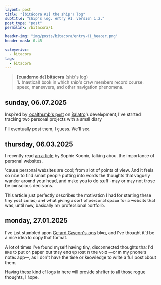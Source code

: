 ```yaml
---
layout: post
title: "[bitácora #1] the ship's log"
subtitle: "ship's log. entry #1. version 1.2."
post_type: "post"
permalink: /bitacora/1

header-img: "img/posts/bitacora/entry-01_header.png"
header-mask: 0.45

categories:
  - bitacora
tags:
  - bitacora
---
```


> **[cuaderno de] bitácora** (ship's log)
> <br>
> **1.** (nautical) book in which ship's crew members record course, speed, maneuvers, and other navigation phenomena.


## sunday, 06.07.2025

Inspired by [localthumb's post](https://localthunk.com/blog/balatro-timeline-3aarh) on
[Balatro](https://www.playbalatro.com/)'s development, I've started tracking two personal
projects with a small diary.

I'll eventually post them, I guess. We'll see.


## thursday, 06.03.2025

I recently read [an article](https://localghost.dev/blog/this-page-is-under-construction/)
by Sophie Koonin, talking about the importance of personal websites.

'cause personal websites are cool; from a lot of points of view. And it feels
so nice to find smart people putting into words the thoughts that vaguely wander
around your head, and make you to do stuff -may or may not those be conscious
decisions.

This article just perfectly describes the motivation I had for starting these
tiny post series; and what  giving a sort of personal space for a website that
was, until now, basically my professional portfolio.

## monday, 27.01.2025

I've just stumbled upon [Gerard Gascon's logs](https://logs.gerardgascon.com/)
blog, and I've thought it'd be a nice idea to copy that format.

A lot of times I've found myself having tiny, disconnected
thoughts that I'd like to put on paper, but they end up lost
in the void —or in my phone's notes app—, as I don't have the
time or knowledge to write a full post about them.

Having these kind of logs in here will provide shelter to all
those rogue thoughts, I hope.
